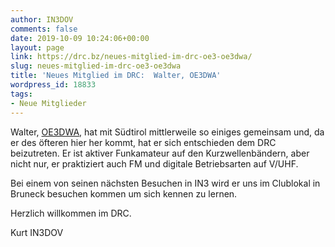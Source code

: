 ```yaml
---
author: IN3DOV
comments: false
date: 2019-10-09 10:24:06+00:00
layout: page
link: https://drc.bz/neues-mitglied-im-drc-oe3-oe3dwa/
slug: neues-mitglied-im-drc-oe3-oe3dwa
title: 'Neues Mitglied im DRC:  Walter, OE3DWA'
wordpress_id: 18833
tags:
- Neue Mitglieder
---
```





Walter, [OE3DWA](https://www.qrz.com/db/oe3dwa/), hat mit Südtirol mittlerweile so einiges gemeinsam und, da er des öfteren  hier her kommt, hat er sich entschieden dem DRC beizutreten. Er ist aktiver Funkamateur auf den Kurzwellenbändern, aber nicht nur, er praktiziert auch FM und digitale Betriebsarten auf V/UHF.







Bei einem von seinen nächsten Besuchen in IN3 wird er uns im Clublokal in Bruneck besuchen kommen um sich kennen zu lernen.







Herzlich willkommen im DRC.







Kurt IN3DOV



